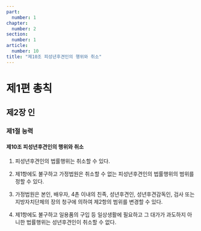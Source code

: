 ```yaml
---
part:
  number: 1
chapter:
  number: 2
section:
  number: 1
article:
  number: 10
title: "제10조 피성년후견인의 행위와 취소"
---
```


# 제1편 총칙

## 제2장 인

### 제1절 능력

#### 제10조 피성년후견인의 행위와 취소

1. 피성년후견인의 법률행위는 취소할 수 있다.

2. 제1항에도 불구하고 가정법원은 취소할 수 없는 피성년후견인의 법률행위의 범위를 정할 수 있다.

3. 가정법원은 본인, 배우자, 4촌 이내의 친족, 성년후견인, 성년후견감독인, 검사 또는 지방자치단체의 장의 청구에 의하여 제2항의 범위를 변경할 수 있다.

4. 제1항에도 불구하고 일용품의 구입 등 일상생활에 필요하고 그 대가가 과도하지 아니한 법률행위는 성년후견인이 취소할 수 없다.
